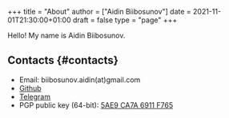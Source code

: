 +++
title = "About"
author = ["Aidin Biibosunov"]
date = 2021-11-01T21:30:00+01:00
draft = false
type = "page"
+++

Hello! My name is Aidin Biibosunov.


## Contacts {#contacts}

-   Email: biibosunov.aidin(at)gmail.com
-   [Github](https://github.com/aidinbii)
-   [Telegram](https://t.me/aidinbii)
-   PGP public key (64-bit): [5AE9 CA7A 6911 F765](main_public.key)
